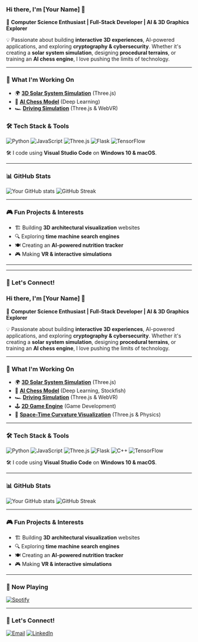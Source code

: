 ### Hi there, I'm [Your Name] 👋

🚀 **Computer Science Enthusiast | Full-Stack Developer | AI & 3D Graphics Explorer**

💡 Passionate about building **interactive 3D experiences**, AI-powered applications, and exploring **cryptography & cybersecurity**. Whether it's creating a **solar system simulation**, designing **procedural terrains**, or training an **AI chess engine**, I love pushing the limits of technology.

---

### 🚀 **What I'm Working On**
- 🌍 **[3D Solar System Simulation](https://github.com/vivekmishra5699/solar-system)** (Three.js)
- 🤖 **[AI Chess Model](https://github.com/vivekmishra5699/ai-chess)** (Deep Learning)
- 🏎️ **[Driving Simulation](https://github.com/vivekmishra5699/driving-sim)** (Three.js & WebVR)


### 🛠 **Tech Stack & Tools**
![Python](https://img.shields.io/badge/-Python-3776AB?style=for-the-badge&logo=python&logoColor=white)
![JavaScript](https://img.shields.io/badge/-JavaScript-F7DF1E?style=for-the-badge&logo=javascript&logoColor=black)
![Three.js](https://img.shields.io/badge/-Three.js-000000?style=for-the-badge&logo=three.js&logoColor=white)
![Flask](https://img.shields.io/badge/-Flask-000000?style=for-the-badge&logo=flask&logoColor=white)
![TensorFlow](https://img.shields.io/badge/-TensorFlow-FF6F00?style=for-the-badge&logo=tensorflow&logoColor=white)

🛠 I code using **Visual Studio Code** on **Windows 10 & macOS**.

---

### 📊 **GitHub Stats**
![Your GitHub stats](https://github-readme-stats.vercel.app/api?username=yourusername&show_icons=true&theme=radical)
![GitHub Streak](https://github-readme-streak-stats.herokuapp.com/?user=yourusername&theme=dark)

---

### 🎮 **Fun Projects & Interests**
- 🏗 Building **3D architectural visualization** websites
- 🔍 Exploring **time machine search engines**
- 🍽 Creating an **AI-powered nutrition tracker**
- 🎮 Making **VR & interactive simulations**

---



---

### 🌱 **Let's Connect!**
### Hi there, I'm [Your Name] 👋

🚀 **Computer Science Enthusiast | Full-Stack Developer | AI & 3D Graphics Explorer**

💡 Passionate about building **interactive 3D experiences**, AI-powered applications, and exploring **cryptography & cybersecurity**. Whether it's creating a **solar system simulation**, designing **procedural terrains**, or training an **AI chess engine**, I love pushing the limits of technology.

---

### 🚀 **What I'm Working On**
- 🌍 **[3D Solar System Simulation](https://github.com/yourusername/solar-system)** (Three.js)
- 🤖 **[AI Chess Model](https://github.com/yourusername/ai-chess)** (Deep Learning, Stockfish)
- 🏎️ **[Driving Simulation](https://github.com/yourusername/driving-sim)** (Three.js & WebVR)
- 🕹 **[2D Game Engine](https://github.com/yourusername/game-engine)** (Game Development)
- 🔬 **[Space-Time Curvature Visualization](https://github.com/yourusername/space-sim)** (Three.js & Physics)

---

### 🛠 **Tech Stack & Tools**
![Python](https://img.shields.io/badge/-Python-3776AB?style=for-the-badge&logo=python&logoColor=white)
![JavaScript](https://img.shields.io/badge/-JavaScript-F7DF1E?style=for-the-badge&logo=javascript&logoColor=black)
![Three.js](https://img.shields.io/badge/-Three.js-000000?style=for-the-badge&logo=three.js&logoColor=white)
![Flask](https://img.shields.io/badge/-Flask-000000?style=for-the-badge&logo=flask&logoColor=white)
![C++](https://img.shields.io/badge/-C++-00599C?style=for-the-badge&logo=c%2B%2B&logoColor=white)
![TensorFlow](https://img.shields.io/badge/-TensorFlow-FF6F00?style=for-the-badge&logo=tensorflow&logoColor=white)

🛠 I code using **Visual Studio Code** on **Windows 10 & macOS**.

---

### 📊 **GitHub Stats**
![Your GitHub stats](https://github-readme-stats.vercel.app/api?username=yourusername&show_icons=true&theme=radical)
![GitHub Streak](https://github-readme-streak-stats.herokuapp.com/?user=yourusername&theme=dark)

---

### 🎮 **Fun Projects & Interests**
- 🏗 Building **3D architectural visualization** websites
- 🔍 Exploring **time machine search engines**
- 🍽 Creating an **AI-powered nutrition tracker**
- 🎮 Making **VR & interactive simulations**

---

### 🎵 **Now Playing**
[![Spotify](https://spotify-github-profile.vercel.app/api/view?uid=your_spotify_id&cover_image=true&theme=novatorem)](https://open.spotify.com/user/your_spotify_id)

---

### 🌱 **Let's Connect!**
[![Email](https://img.shields.io/badge/Email-D14836?style=for-the-badge&logo=gmail&logoColor=white)](mailto:vivek29403@gmail.com)
[![LinkedIn](https://img.shields.io/badge/LinkedIn-0077B5?style=for-the-badge&logo=linkedin&logoColor=white)]([https://www.linkedin.com/in/yourprofile](https://www.linkedin.com/in/vivek-mishra-03176932a?lipi=urn%3Ali%3Apage%3Ad_flagship3_profile_view_base_contact_details%3B4RgC%2BhjWRfy5LkmxK8eDUA%3D%3D))


